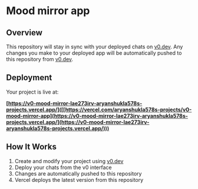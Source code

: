 # Mood mirror app


## Overview

This repository will stay in sync with your deployed chats on [v0.dev](https://v0.dev).
Any changes you make to your deployed app will be automatically pushed to this repository from [v0.dev](https://v0.dev).

## Deployment

Your project is live at:

**[https://v0-mood-mirror-lae273irv-aryanshukla578s-projects.vercel.app/]([[https://vercel.com/aryanshukla578s-projects/v0-mood-mirror-app](https://v0-mood-mirror-lae273irv-aryanshukla578s-projects.vercel.app/](https://v0-mood-mirror-lae273irv-aryanshukla578s-projects.vercel.app/)))**


## How It Works

1. Create and modify your project using [v0.dev](https://v0.dev)
2. Deploy your chats from the v0 interface
3. Changes are automatically pushed to this repository
4. Vercel deploys the latest version from this repository
